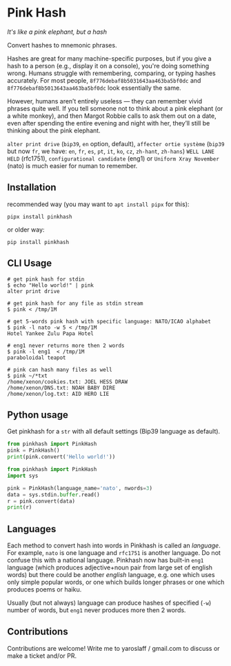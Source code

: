 # Pink Hash

*It's like a pink elephant, but a hash*

Convert hashes to mnemonic phrases.

Hashes are great for many machine-specific purposes, but if you give a hash to a person (e.g., display it on a console), you're doing something wrong. Humans struggle with remembering, comparing, or typing hashes accurately. For most people, `8f776debaf8b5031643aa463ba5bf0dc` and `8f776debaf8b5013643aa463ba5bf0dc` look essentially the same.

However, humans aren’t entirely useless — they can remember vivid phrases quite well. If you tell someone not to think about a pink elephant (or a white monkey), and then Margot Robbie calls to ask them out on a date, even after spending the entire evening and night with her, they’ll still be thinking about the pink elephant.

`alter print drive` (`bip39`, `en` option, default), `affecter ortie système` (`bip39` but  now `fr`, we have: `en`, `fr`, `es`, `pt`, `it`, `ko`, `cz`, `zh-hant`, `zh-hans`) `WELL LANE HELD` (rfc1751), `configurational candidate` (eng1) or `Uniform Xray November` (nato) is much easier for numan to remember.

## Installation

recommended way (you may want to `apt install pipx` for this):
~~~
pipx install pinkhash
~~~

or older way:
~~~
pip install pinkhash
~~~

## CLI Usage
~~~shell
# get pink hash for stdin
$ echo "Hello world!" | pink 
alter print drive

# get pink hash for any file as stdin stream
$ pink < /tmp/1M

# get 5-words pink hash with specific language: NATO/ICAO alphabet
$ pink -l nato -w 5 < /tmp/1M 
Hotel Yankee Zulu Papa Hotel

# eng1 never returns more then 2 words
$ pink -l eng1  < /tmp/1M 
paraboloidal teapot

# pink can hash many files as well
$ pink ~/*txt
/home/xenon/cookies.txt: JOEL HESS DRAW
/home/xenon/DNS.txt: NOAH BABY DIRE
/home/xenon/log.txt: AID HERO LIE
~~~

## Python usage

Get pinkhash for a `str` with all default settings (Bip39 language as default).
~~~python
from pinkhash import PinkHash
pink = PinkHash()
print(pink.convert('Hello world!'))
~~~

~~~python
from pinkhash import PinkHash
import sys

pink = PinkHash(language_name='nato', nwords=3)
data = sys.stdin.buffer.read()
r = pink.convert(data)
print(r)
~~~

## Languages
Each method to convert hash into words in Pinkhash is called an *language*. For example, `nato` is one language and `rfc1751` is another language. Do not confuse this with a national language. Pinkhash now has built-in `eng1` language (which produces adjective+noun pair from large set of english words) but there could be another *english* language, e.g. one which uses only simple popular words, or one which builds longer phrases or one which produces poems or haiku. 

Usually (but not always) language can produce hashes of specified (`-w`) number of words, but `eng1` never produces more then 2 words.

## Contributions
Contributions are welcome! Write me to yaroslaff / gmail.com to discuss or make a ticket and/or PR.
